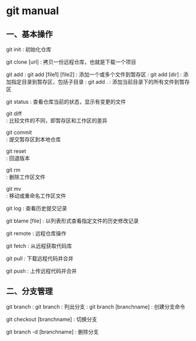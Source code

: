 # git manual

## 一、基本操作

git init
: 	初始化仓库

git clone [url]
:   拷贝一份远程仓库，也就是下载一个项目

git add 
:   git add [file1] [file2]
    :   添加一个或多个文件到暂存区
:   git add [dir]
    :   添加指定目录到暂存区，包括子目录
:   git add .
    :   添加当前目录下的所有文件到暂存区

git status
:   查看仓库当前的状态，显示有变更的文件

git diff	
:   比较文件的不同，即暂存区和工作区的差异

git commit	
:   提交暂存区到本地仓库

git reset	
:   回退版本

git rm	
:   删除工作区文件

git mv	
:   移动或重命名工作区文件

git log	
:   查看历史提交记录

git blame [file]
:   以列表形式查看指定文件的历史修改记录

git remote
:   远程仓库操作

git fetch
:   从远程获取代码库

git pull
:	下载远程代码并合并

git push
:	上传远程代码并合并

## 二、分支管理
git branch 
:   git branch
    :   列出分支
:   git branch [branchname]
    :   创建分支命令

git checkout [branchname]
:   切换分支

git branch -d [branchname]
:   删除分支

